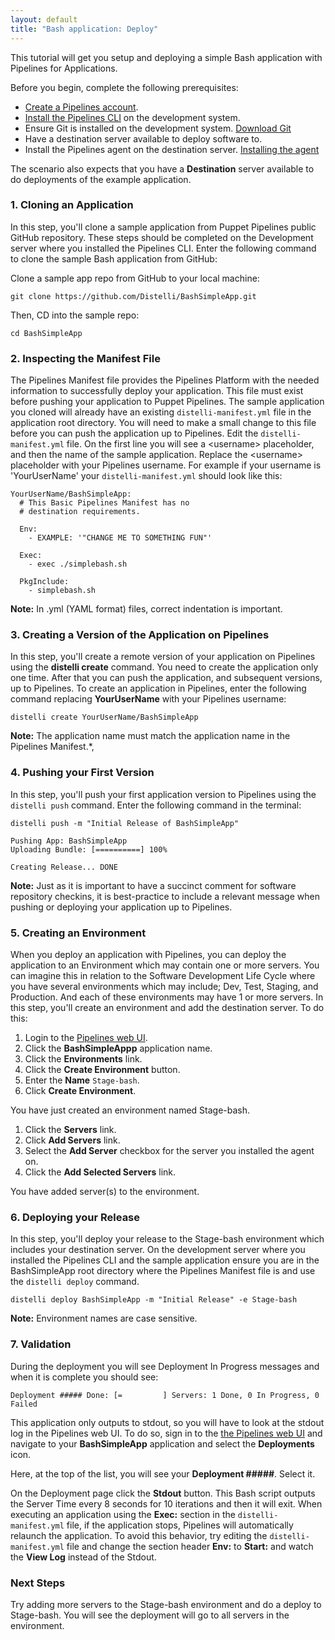 ```yaml
---
layout: default
title: "Bash application: Deploy"
---
```


This tutorial will get you setup and deploying a simple Bash application with Pipelines for Applications.

Before you begin, complete the following prerequisites:

* [Create a Pipelines account](https://pipelines.puppet.com/signup).
* [Install the Pipelines CLI](./cli.html) on the development system.
* Ensure Git is installed on the development system. [Download Git](http://git-scm.com/downloads)
* Have a destination server available to deploy software to.
* Install the Pipelines agent on the destination server. [Installing the agent](./agent.html)

The scenario also expects that you have a **Destination** server available to do deployments of the example application.

### 1. Cloning an Application

In this step, you'll clone a sample application from Puppet Pipelines public GitHub repository. These steps should be completed on the Development server where you installed the Pipelines CLI.
Enter the following command to clone the sample Bash application from GitHub:

Clone a sample app repo from GitHub to your local machine:

~~~
git clone https://github.com/Distelli/BashSimpleApp.git
~~~

Then, CD into the sample repo:

~~~
cd BashSimpleApp
~~~

### 2. Inspecting the Manifest File

The Pipelines Manifest file provides the Pipelines Platform with the needed information to successfully deploy your application. This file must exist before pushing your application to Puppet Pipelines.
The sample application you cloned will already have an existing `distelli-manifest.yml` file in the application root directory. You will need to make a small change to this file before you can push the application up to Pipelines.
Edit the `distelli-manifest.yml` file. On the first line you will see a &lt;username&gt; placeholder, and then the name of the sample application.
Replace the &lt;username&gt; placeholder with your Pipelines username. For example if your username is 'YourUserName' your `distelli-manifest.yml` should look like this:

~~~
YourUserName/BashSimpleApp:
  # This Basic Pipelines Manifest has no
  # destination requirements.

  Env:
    - EXAMPLE: '"CHANGE ME TO SOMETHING FUN"'

  Exec:
    - exec ./simplebash.sh

  PkgInclude:
    - simplebash.sh
~~~


**Note:** In .yml (YAML format) files, correct indentation is important.
 

### 3. Creating a Version of the Application on Pipelines

In this step, you'll create a remote version of your application on Pipelines using the **distelli create** command. You need to create the application only one time. After that you can push the application, and subsequent versions, up to Pipelines.
To create an application in Pipelines, enter the following command replacing **YourUserName** with your Pipelines username:

~~~
distelli create YourUserName/BashSimpleApp
~~~


**Note:** The application name must match the application name in the Pipelines Manifest.*,

### 4. Pushing your First Version

In this step, you'll push your first application version to Pipelines using the `distelli push` command.
Enter the following command in the terminal:

~~~
distelli push -m "Initial Release of BashSimpleApp"

Pushing App: BashSimpleApp
Uploading Bundle: [==========] 100%

Creating Release... DONE
~~~

**Note:** Just as it is important to have a succinct comment for software repository checkins, it is best-practice to include a relevant message when pushing or deploying your application up to Pipelines.

### 5. Creating an Environment

When you deploy an application with Pipelines, you can deploy the application to an Environment which may contain one or more servers. You can imagine this in relation to the Software Development Life Cycle where you have several environments which may include; Dev, Test, Staging, and Production. And each of these environments may have 1 or more servers.
In this step, you'll create an environment and add the destination server. To do this:

1. Login to the [Pipelines web UI](https://pipelines.puppet.com/login).
1. Click the **BashSimpleAppp** application name.
1. Click the **Environments** link.
1. Click the **Create Environment** button.
1. Enter the **Name** `Stage-bash`.
1. Click **Create Environment**.

You have just created an environment named Stage-bash.

1. Click the **Servers** link.
1. Click **Add Servers** link.
1. Select the **Add Server** checkbox for the server you installed the agent on.
1. Click the **Add Selected Servers** link.

You have added server(s) to the environment.

### 6. Deploying your Release

In this step, you'll deploy your release to the Stage-bash environment which includes your destination server. On the development server where you installed the Pipelines CLI and the sample application ensure you are in the BashSimpleApp root directory where the Pipelines Manifest file is and use the `distelli deploy` command.

~~~
distelli deploy BashSimpleApp -m "Initial Release" -e Stage-bash
~~~

**Note:** Environment names are case sensitive.

### 7. Validation

During the deployment you will see Deployment In Progress messages and when it is complete you should see:

~~~
Deployment ##### Done: [=         ] Servers: 1 Done, 0 In Progress, 0 Failed
~~~

This application only outputs to stdout, so you will have to look at the stdout log in the Pipelines web UI. To do so, sign in to the [the Pipelines web UI](https://pipelines.puppet.com/login) and navigate to your **BashSimpleApp** application and select the **Deployments** icon.

Here, at the top of the list, you will see your **Deployment #####**. Select it.

On the Deployment page click the **Stdout** button. This Bash script outputs the Server Time every 8 seconds for 10 iterations and then it will exit. When executing an application using the **Exec:** section in the `distelli-manifest.yml` file, if the application stops, Pipelines will automatically relaunch the application. To avoid this behavior, try editing the `distelli-manifest.yml` file and change the section header **Env:** to <b>Start:</b> and watch the **View Log** instead of the Stdout.

### Next Steps

Try adding more servers to the Stage-bash environment and do a deploy to Stage-bash. You will see the deployment will go to all servers in the environment.

